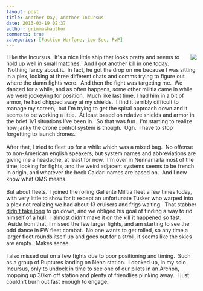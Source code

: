 ```yaml
---
layout: post
title: Another Day, Another Incursus
date: 2013-03-19 02:37
author: grimmashauthor
comments: true
categories: [Faction Warfare, Low Sec, PvP]
---
```

<div style="clear: both; text-align: center;"><a href="http://grimmash.com/wp-content/uploads/2013/03/incursus1.jpeg" style="clear: right; float: right; margin-bottom: 1em; margin-left: 1em;"><img border="0" src="http://grimmash.com/wp-content/uploads/2013/03/incursus1.jpeg" /></a></div>I like the Incursus. &nbsp;It's a nice little ship that looks pretty and seems to hold up well in small matches. &nbsp;And I got another <a href="http://eve-kill.net/?a=kill_detail&amp;kll_id=16858329" target="_blank">kill</a> in one today. &nbsp;Nothing fancy about it. &nbsp;In fact, he got the drop on me because I was sitting in a plex, looking at three different chats and comms trying to figure out where the damn fights were. &nbsp;And then the fight was targeting me. &nbsp;We danced for a while, and as often happens, some other militia came in while we were jockeying for position. &nbsp;Much like last time, I had him in a bit of armor, he had chipped away at my shields. &nbsp;I find it terribly difficult to manage my screen, &nbsp;but I'm trying to get the spiral approach down and it seems to be working a little. &nbsp;At least based on relative shields and armor in the brief 1v1 situations I've been in. &nbsp;So that was fun. &nbsp;I'm starting to realize how janky the drone control system is though. &nbsp;Ugh. &nbsp;I have to stop forgetting to launch drones.<br /><br />After that, I tried to fleet up for a while which was a mixed bag. &nbsp;No offense to non-American english speakers, but system names and abbreviations are giving me a headache, at least for now. &nbsp;I'm over in Nennamaila most of the time, looking for fights, and the weird adjacent systems seems to be french in origin, and whatever the heck Caldari names are based on. &nbsp;And I now know what OMS means.<br /><br />But about fleets. &nbsp;I joined the rolling Gallente Militia fleet a few times today, with very little to show for it except an unfortunate Tusker who warped into a plex not realizing we had about 13 cruisers and frigs waiting. &nbsp;That stabber <a href="http://eve-kill.net/?a=kill_detail&amp;kll_id=16860363" target="_blank">didn't take long</a> to go down, and we obliged his goal of finding a way to rid himself of a hull. &nbsp;I almost didn't make it on the kill it happened so fast. &nbsp;Aside from that, I missed the few larger fights, and am starting to see the odd dance in FW fleet combat. &nbsp;No one wants to get rolled, so any time a larger fleet rounds itself up and goes out for a stroll, it seems like the skies are empty. &nbsp;Makes sense. <br /><br />I also missed out on a few fights due to poor positioning and timing. &nbsp;Such as a group of Ruptures landing on Nenn station. &nbsp;I docked up, in my solo Incursus, only to undock in time to see one of our pilots in an Archon, mopping up 30km off station and plenty of friendlies plinking away. &nbsp;I just couldn't burn out fast enough to engage.
